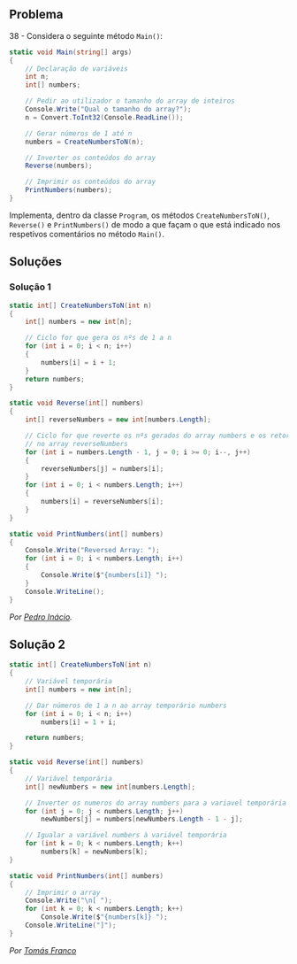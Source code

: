 ## Problema

38 - Considera o seguinte método `Main()`:

```cs
static void Main(string[] args)
{
    // Declaração de variáveis
    int n;
    int[] numbers;

    // Pedir ao utilizador o tamanho do array de inteiros
    Console.Write("Qual o tamanho do array?");
    n = Convert.ToInt32(Console.ReadLine());

    // Gerar números de 1 até n
    numbers = CreateNumbersToN(n);

    // Inverter os conteúdos do array
    Reverse(numbers);

    // Imprimir os conteúdos do array
    PrintNumbers(numbers);
}
```

Implementa, dentro da classe `Program`, os métodos `CreateNumbersToN()`,
`Reverse()` e `PrintNumbers()` de modo a que façam o que está indicado nos
respetivos comentários no método `Main()`.

## Soluções

### Solução 1

```cs
static int[] CreateNumbersToN(int n)
{
    int[] numbers = new int[n];

    // Ciclo for que gera os nºs de 1 a n
    for (int i = 0; i < n; i++)
    {
        numbers[i] = i + 1;
    }
    return numbers;
}

static void Reverse(int[] numbers)
{
    int[] reverseNumbers = new int[numbers.Length];

    // Ciclo for que reverte os nºs gerados do array numbers e os retorna
    // no array reverseNumbers
    for (int i = numbers.Length - 1, j = 0; i >= 0; i--, j++)
    {
        reverseNumbers[j] = numbers[i];
    }
    for (int i = 0; i < numbers.Length; i++)
    {
        numbers[i] = reverseNumbers[i];
    }
}

static void PrintNumbers(int[] numbers)
{
    Console.Write("Reversed Array: ");
    for (int i = 0; i < numbers.Length; i++)
    {
        Console.Write($"{numbers[i]} ");
    }
    Console.WriteLine();
}
```

*Por [Pedro Inácio](https://github.com/PmaiWoW).*

## Solução 2

```cs
static int[] CreateNumbersToN(int n)
{
    // Variável temporária
    int[] numbers = new int[n];

    // Dar números de 1 a n ao array temporário numbers
    for (int i = 0; i < n; i++)
        numbers[i] = 1 + i;

    return numbers;
}

static void Reverse(int[] numbers)
{
    // Variável temporária
    int[] newNumbers = new int[numbers.Length];

    // Inverter os numeros do array numbers para a variavel temporária
    for (int j = 0; j < numbers.Length; j++)
        newNumbers[j] = numbers[newNumbers.Length - 1 - j];

    // Igualar a variável numbers à variável temporária
    for (int k = 0; k < numbers.Length; k++)
        numbers[k] = newNumbers[k];
}

static void PrintNumbers(int[] numbers)
{
    // Imprimir o array
    Console.Write("\n[ ");
    for (int k = 0; k < numbers.Length; k++)
        Console.Write($"{numbers[k]} ");
    Console.WriteLine("]");
}
```

*Por [Tomás Franco](https://github.com/ThomasFranque)*